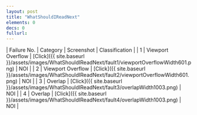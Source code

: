 ```yaml
---
layout: post
title: "WhatShouldIReadNext"
elements: 0
decs: 0
fullurl: 
---
```

| Failure No. | Category | Screenshot | Classification |
| 1 | Viewport Overflow | [Click]({{ site.baseurl }}/assets/images/WhatShouldIReadNext/fault1/viewportOverflowWidth601.png) | NOI |
| 2 | Viewport Overflow | [Click]({{ site.baseurl }}/assets/images/WhatShouldIReadNext/fault2/viewportOverflowWidth601.png) | NOI |
| 3 | Overlap | [Click]({{ site.baseurl }}/assets/images/WhatShouldIReadNext/fault3/overlapWidth1003.png) | NOI |
| 4 | Overlap | [Click]({{ site.baseurl }}/assets/images/WhatShouldIReadNext/fault4/overlapWidth1003.png) | NOI |
